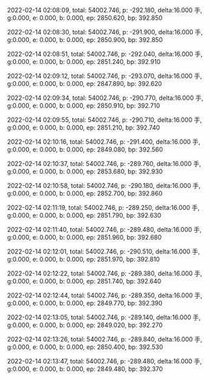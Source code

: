 2022-02-14 02:08:09, total: 54002.746, p: -292.180, delta:16.000 手, g:0.000, e: 0.000, b: 0.000, ep: 2850.620, bp: 392.850

2022-02-14 02:08:30, total: 54002.746, p: -291.900, delta:16.000 手, g:0.000, e: 0.000, b: 0.000, ep: 2850.900, bp: 392.850

2022-02-14 02:08:51, total: 54002.746, p: -292.040, delta:16.000 手, g:0.000, e: 0.000, b: 0.000, ep: 2851.240, bp: 392.910

2022-02-14 02:09:12, total: 54002.746, p: -293.070, delta:16.000 手, g:0.000, e: 0.000, b: 0.000, ep: 2847.890, bp: 392.620

2022-02-14 02:09:34, total: 54002.746, p: -290.770, delta:16.000 手, g:0.000, e: 0.000, b: 0.000, ep: 2850.910, bp: 392.710

2022-02-14 02:09:55, total: 54002.746, p: -290.710, delta:16.000 手, g:0.000, e: 0.000, b: 0.000, ep: 2851.210, bp: 392.740

2022-02-14 02:10:16, total: 54002.746, p: -291.400, delta:16.000 手, g:0.000, e: 0.000, b: 0.000, ep: 2849.080, bp: 392.560

2022-02-14 02:10:37, total: 54002.746, p: -289.760, delta:16.000 手, g:0.000, e: 0.000, b: 0.000, ep: 2853.680, bp: 392.930

2022-02-14 02:10:58, total: 54002.746, p: -290.180, delta:16.000 手, g:0.000, e: 0.000, b: 0.000, ep: 2852.700, bp: 392.860

2022-02-14 02:11:19, total: 54002.746, p: -289.250, delta:16.000 手, g:0.000, e: 0.000, b: 0.000, ep: 2851.790, bp: 392.630

2022-02-14 02:11:40, total: 54002.746, p: -289.480, delta:16.000 手, g:0.000, e: 0.000, b: 0.000, ep: 2851.960, bp: 392.680

2022-02-14 02:12:01, total: 54002.746, p: -290.510, delta:16.000 手, g:0.000, e: 0.000, b: 0.000, ep: 2851.970, bp: 392.810

2022-02-14 02:12:22, total: 54002.746, p: -289.380, delta:16.000 手, g:0.000, e: 0.000, b: 0.000, ep: 2851.740, bp: 392.640

2022-02-14 02:12:44, total: 54002.746, p: -289.350, delta:16.000 手, g:0.000, e: 0.000, b: 0.000, ep: 2849.770, bp: 392.390

2022-02-14 02:13:05, total: 54002.746, p: -289.140, delta:16.000 手, g:0.000, e: 0.000, b: 0.000, ep: 2849.020, bp: 392.270

2022-02-14 02:13:26, total: 54002.746, p: -289.840, delta:16.000 手, g:0.000, e: 0.000, b: 0.000, ep: 2850.400, bp: 392.530

2022-02-14 02:13:47, total: 54002.746, p: -289.480, delta:16.000 手, g:0.000, e: 0.000, b: 0.000, ep: 2849.480, bp: 392.370